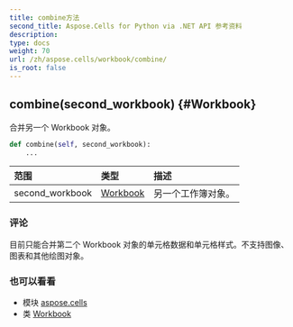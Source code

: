 ```yaml
---
title: combine方法
second_title: Aspose.Cells for Python via .NET API 参考资料
description:
type: docs
weight: 70
url: /zh/aspose.cells/workbook/combine/
is_root: false
---
```

##  combine(second_workbook) {#Workbook}
合并另一个 Workbook 对象。



```python
def combine(self, second_workbook):
    ...
```


|范围|类型|描述|
| :- | :- | :- |
| second_workbook | [Workbook](/cells/python-net/zh/aspose.cells/workbook) |另一个工作簿对象。|
### 评论

目前只能合并第二个 Workbook 对象的单元格数据和单元格样式。不支持图像、图表和其他绘图对象。


### 也可以看看

* 模块 [aspose.cells](../../)
* 类 [Workbook](/cells/python-net/zh/aspose.cells/workbook)
